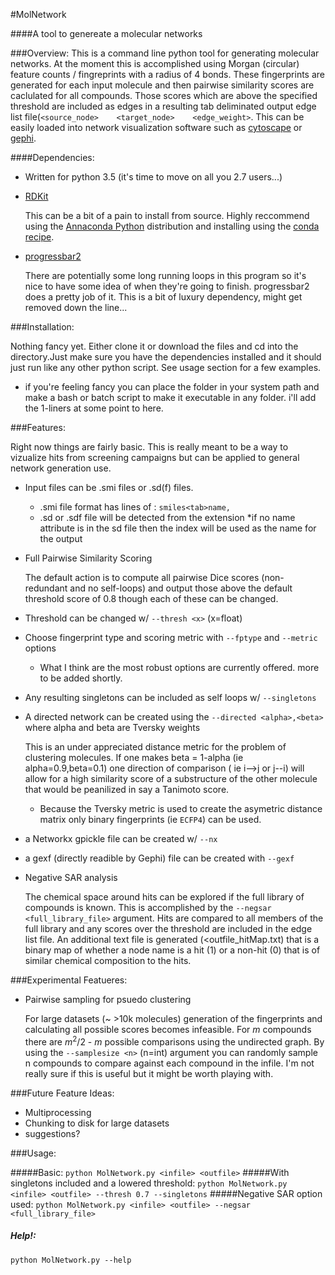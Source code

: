 #MolNetwork

####A tool to genereate a molecular networks

###Overview:
This is a command line python tool for generating molecular networks. At the moment this is accomplished using Morgan (circular) feature counts / fingreprints with a radius of 4 bonds. These fingerprints are generated for each input molecule and then pairwise  similarity scores are caclulated for all compounds. Those scores which are above the specified threshold are included as edges in a resulting tab deliminated output edge list file(`<source_node>    <target_node>    <edge_weight>`. This can be easily loaded into network visualization software such as [cytoscape](http://www.cytoscape.org/) or [gephi](https://gephi.org/).

####Dependencies:
* Written for python 3.5 (it's time to move on all you 2.7 users...)
* [RDKit](http://www.rdkit.org/)

  This can be a bit of a pain to install from source. Highly reccommend using the [Annaconda Python](https://www.continuum.io/downloads) distribution and installing using the [conda recipe](http://www.rdkit.org/docs/Install.html).

* [progressbar2](https://pypi.python.org/pypi/progressbar2)

  There are potentially some long running loops in this program so it's nice to have some idea of when they're going to finish. progressbar2 does a pretty job of it. This is a bit of luxury dependency, might get removed down the line...

###Installation:

Nothing fancy yet. Either clone it or download the files and cd into the directory.Just make sure you have the dependencies installed and it should just run like any other python script. See usage section for a few examples. 
  * if you're feeling fancy you can place the folder in your system path and make a bash or batch script to make it executable in any folder. i'll add the 1-liners at some point to here. 

###Features:

Right now things are fairly basic. This is really meant to be a way to vizualize hits from screening campaigns but can be applied to general network generation use.

* Input files can be .smi files or .sd(f) files.
  * .smi file format has lines of : `smiles<tab>name,`
  * .sd or .sdf file will be detected from the extension
    *if no name attribute is in the sd file then the index will be used as the name for the output
* Full Pairwise Similarity Scoring

  The default action is to compute all pairwise Dice scores (non-redundant and no self-loops) and output those above the default threshold score of 0.8 though each of these can be changed. 

* Threshold can be changed w/ `--thresh <x>` (x=float)
* Choose fingerprint type and scoring metric with `--fptype` and `--metric` options
  * What I think are the most robust options are currently offered. more to be added shortly.
* Any resulting singletons can be included as self loops w/ `--singletons`
* A directed network can be created using the `--directed <alpha>,<beta>` where alpha and beta are Tversky weights

  This is an under appreciated distance metric for the problem of clustering molecules. If one makes beta = 1-alpha (ie alpha=0.9,beta=0.1) one direction of comparison ( ie i-->j or j--i) will allow for a high similarity score of a substructure of the other molecule that would be peanilized in say a Tanimoto score. 
    * Because the Tversky metric is used to create the asymetric distance matrix only binary fingerprints (ie `ECFP4`) can be used.
* a Networkx gpickle file can be created w/ `--nx`
* a gexf (directly readible by Gephi) file can be created with `--gexf`
  
* Negative SAR analysis

  The chemical space around hits can be explored if the full library of compounds is known. This is accomplished by the `--negsar <full_library_file>` argument. Hits are compared to all members of the full library and any scores over the threshold are included in the edge list file. An additional text file is generated (<outfile_hitMap.txt) that is a binary map of whether a node name is a hit (1) or a non-hit (0) that is of similar chemical composition to the hits.

###Experimental Featueres:

* Pairwise sampling for psuedo clustering

  For large datasets (~ >10k molecules) generation of the fingerprints and calculating all possible scores becomes infeasible. For *m* compounds there are *m*<sup>2</sup>/2 - *m* possible comparisons using the undirected graph. By using the `--samplesize <n>` (n=int) argument you can randomly sample n compounds to compare against each compound in the infile. I'm not really sure if this is useful but it might be worth playing with.

###Future Feature Ideas:

* Multiprocessing
* Chunking to disk for large datasets
* suggestions?

###Usage:

#####Basic:
`python MolNetwork.py <infile> <outfile>`
#####With singletons included and a lowered threshold:
`python MolNetwork.py <infile> <outfile> --thresh 0.7 --singletons`
#####Negative SAR option used:
`python MolNetwork.py <infile> <outfile> --negsar <full_library_file>`
##### Help!:
`python MolNetwork.py --help`
